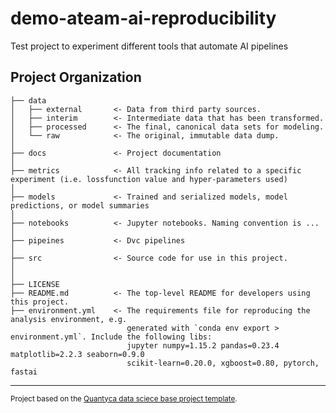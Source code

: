 demo-ateam-ai-reproducibility
==============================

Test project to experiment different tools that automate AI pipelines

Project Organization
------------

```
├── data
│   ├── external       <- Data from third party sources.
│   ├── interim        <- Intermediate data that has been transformed.
│   ├── processed      <- The final, canonical data sets for modeling.
│   └── raw            <- The original, immutable data dump.
│
├── docs               <- Project documentation
│
├── metrics            <- All tracking info related to a specific experiment (i.e. lossfunction value and hyper-parameters used)
│
├── models             <- Trained and serialized models, model predictions, or model summaries
│
├── notebooks          <- Jupyter notebooks. Naming convention is ...
│
├── pipeines           <- Dvc pipelines 
│
├── src                <- Source code for use in this project.
│
│
├── LICENSE
├── README.md          <- The top-level README for developers using this project.
├── environment.yml    <- The requirements file for reproducing the analysis environment, e.g.
                          generated with `conda env export > environment.yml`. Include the following libs: 
                          jupyter numpy=1.15.2 pandas=0.23.4 matplotlib=2.2.3 seaborn=0.9.0 
                          scikit-learn=0.20.0, xgboost=0.80, pytorch, fastai

```




--------

<p><small>Project based on the <a target="_blank" href="https://github.com/Quantyca/refarch-ateam-cookiecutter-base">Quantyca data sciece base project template</a>.</small></p>
